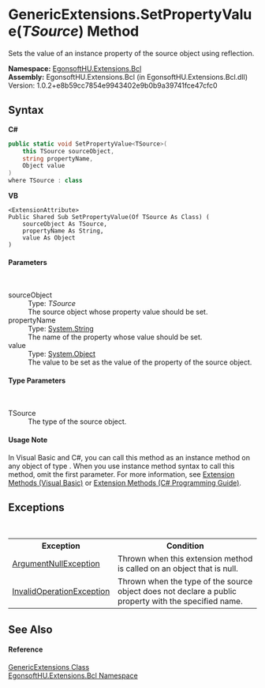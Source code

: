 # GenericExtensions.SetPropertyValue(*TSource*) Method 
 

Sets the value of an instance property of the source object using reflection.

**Namespace:**&nbsp;<a href="N_EgonsoftHU_Extensions_Bcl.md">EgonsoftHU.Extensions.Bcl</a><br />**Assembly:**&nbsp;EgonsoftHU.Extensions.Bcl (in EgonsoftHU.Extensions.Bcl.dll) Version: 1.0.2+e8b59cc7854e9943402e9b0b9a39741fce47cfc0

## Syntax

**C#**<br />
``` C#
public static void SetPropertyValue<TSource>(
	this TSource sourceObject,
	string propertyName,
	Object value
)
where TSource : class

```

**VB**<br />
``` VB
<ExtensionAttribute>
Public Shared Sub SetPropertyValue(Of TSource As Class) ( 
	sourceObject As TSource,
	propertyName As String,
	value As Object
)
```


#### Parameters
&nbsp;<dl><dt>sourceObject</dt><dd>Type: *TSource*<br />The source object whose property value should be set.</dd><dt>propertyName</dt><dd>Type: <a href="https://docs.microsoft.com/dotnet/api/system.string" target="_blank" rel="noopener noreferrer">System.String</a><br />The name of the property whose value should be set.</dd><dt>value</dt><dd>Type: <a href="https://docs.microsoft.com/dotnet/api/system.object" target="_blank" rel="noopener noreferrer">System.Object</a><br />The value to be set as the value of the property of the source object.</dd></dl>

#### Type Parameters
&nbsp;<dl><dt>TSource</dt><dd>The type of the source object.</dd></dl>

#### Usage Note
In Visual Basic and C#, you can call this method as an instance method on any object of type . When you use instance method syntax to call this method, omit the first parameter. For more information, see <a href="https://docs.microsoft.com/dotnet/visual-basic/programming-guide/language-features/procedures/extension-methods" target="_blank" rel="noopener noreferrer">Extension Methods (Visual Basic)</a> or <a href="https://docs.microsoft.com/dotnet/csharp/programming-guide/classes-and-structs/extension-methods" target="_blank" rel="noopener noreferrer">Extension Methods (C# Programming Guide)</a>.

## Exceptions
&nbsp;<table><tr><th>Exception</th><th>Condition</th></tr><tr><td><a href="https://docs.microsoft.com/dotnet/api/system.argumentnullexception" target="_blank" rel="noopener noreferrer">ArgumentNullException</a></td><td>Thrown when this extension method is called on an object that is null.</td></tr><tr><td><a href="https://docs.microsoft.com/dotnet/api/system.invalidoperationexception" target="_blank" rel="noopener noreferrer">InvalidOperationException</a></td><td>Thrown when the type of the source object does not declare a public property with the specified name.</td></tr></table>

## See Also


#### Reference
<a href="T_EgonsoftHU_Extensions_Bcl_GenericExtensions.md">GenericExtensions Class</a><br /><a href="N_EgonsoftHU_Extensions_Bcl.md">EgonsoftHU.Extensions.Bcl Namespace</a><br />